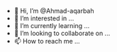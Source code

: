 - 👋 Hi, I’m @Ahmad-aqarbah
- 👀 I’m interested in ...
- 🌱 I’m currently learning ...
- 💞️ I’m looking to collaborate on ...
- 📫 How to reach me ...

<!---
Ahmad-aqarbah/Ahmad-aqarbah is a ✨ special ✨ repository because its `README.md` (this file) appears on your GitHub profile.
You can click the Preview link to take a look at your changes.
--->
